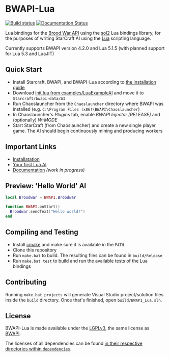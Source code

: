 # BWAPI-Lua
[![Build status](https://ci.appveyor.com/api/projects/status/3ak475f4lbdalb58?svg=true)](https://ci.appveyor.com/project/squeek502/bwapi-lua) [![Documentation Status](https://readthedocs.org/projects/bwapi-lua/badge/?version=latest)](http://bwapi-lua.readthedocs.io/en/latest/?badge=latest)

Lua bindings for the [Brood War API](https://github.com/bwapi/bwapi) using the [sol2](https://github.com/ThePhD/sol2) Lua bindings library, for the purposes of writing StarCraft AI using the [Lua](https://www.lua.org) scripting language.

Currently supports BWAPI version 4.2.0 and Lua 5.1.5 (with planned support for Lua 5.3 and LuaJIT)

## Quick Start

- Install Starcraft, BWAPI, and BWAPI-Lua according to [the installation guide](http://bwapi-lua.readthedocs.io/en/latest/getting-started/installation.html)
- Download [init.lua from examples/LuaExampleAI](examples/LuaExampleAI/init.lua) and move it to `Starcraft/bwapi-data/AI`
- Run Chaoslauncher from the `Chaoslauncher` directory where BWAPI was installed (e.g. `C:\Program Files (x86)\BWAPI\Chaoslauncher`)
- In Chaoslauncher's *Plugins* tab, enable *BWAPI Injector [RELEASE]* and (optionally) *W-MODE*
- Start StarCraft (from Chaoslauncher) and create a new single player game. The AI should begin continuously mining and producing workers

## Important Links

- [Installatation](http://bwapi-lua.readthedocs.io/en/latest/getting-started/installation.html)
- [Your first Lua AI](http://bwapi-lua.readthedocs.io/en/latest/getting-started/your-first-ai.html)
- [Documentation](http://bwapi-lua.readthedocs.io/en/latest/index.html) *(work in progress)*

## Preview: 'Hello World' AI

```lua
local Broodwar = BWAPI.Broodwar

function BWAPI.onStart()
  Broodwar:sendText("Hello world!")
end
```

## Compiling and Testing

- Install [cmake](https://cmake.org/) and make sure it is available in the `PATH`
- Clone this repository
- Run `make.bat` to build. The resulting files can be found in `build/Release`
- Run `make.bat test` to build and run the available tests of the Lua bindings

## Contributing

Running `make.bat projects` will generate Visual Studio project/solution files inside the `build` directory. Once that's finished, open `build/BWAPI_Lua.sln`.

## License

BWAPI-Lua is made available under the [LGPLv3](LICENSE), the same license as [BWAPI](https://github.com/bwapi/bwapi).

The licenses of all dependencies can be found [in their respective directories within `dependencies`](dependencies).